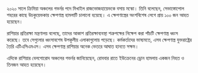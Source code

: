 ২০২০ সালে ক্রিমিয়া অঞ্চলের গভর্নর পদে মিখাইল রাজভোজহায়েভকে বসায় মস্কো। তিনি বলেছেন, সেভাস্তোপোল শহরের কাছে উচকুয়েভকায় ক্ষেপণাস্ত্র হামলাটি চালানো হয়েছে। এ ক্ষেপণাস্ত্রের অংশবিশেষ লেগে প্রায় ১০০ জন আহত হয়েছেন।

রাশিয়ার প্রতিরক্ষা মন্ত্রণালয় বলেছে, তাদের আকাশ প্রতিরক্ষাব্যবস্থা শত্রুপক্ষের নিক্ষেপ করা পাঁচটি ক্ষেপণাস্ত্র ধ্বংস করেছে। তবে সেগুলোর ধ্বংসাবশেষ উপকূলীয় এলাকাগুলোয় পড়েছে। কর্মকর্তাদের ভাষ্যমতে, এসব ক্ষেপণাস্ত্র যুক্তরাষ্ট্রের তৈরি এটিএসিএমএস। এসব ক্ষেপণাস্ত্র রাশিয়ার অনেক ভেতরে আঘাত হানতে সক্ষম।

এদিকে রাশিয়ার বেলগোরোদ অঞ্চলের গভর্নর জানিয়েছেন, রোববার রাতে ইউক্রেনের ড্রোন হামলায় একজন নিহত ও তিনজন আহত হয়েছেন।
